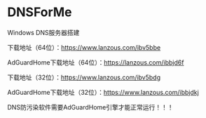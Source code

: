 # DNSForMe

Windows DNS服务器搭建

下载地址（64位）：https://www.lanzous.com/ibv5bbe

AdGuardHome下载地址（64位）：https://lanzous.com/ibbjd6f

下载地址（32位）：https://www.lanzous.com/ibv5bdg

AdGuardHome下载地址（32位）：https://www.lanzous.com/ibbjdkj

DNS防污染软件需要AdGuardHome引擎才能正常运行！！！

